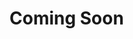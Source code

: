 # Coming Soon
<!--
# 도커 환경에 DataSaker MySQL agent 설치하기

`MySQL agent`는 DataSaker에서 MySQL의 정보를 수집하는 agent입니다. 

# DataSaker 선행 작업을 진행하였나요?

현재 Docker 환경에 `DataSaker`의 선행 작업이 진행되지 않으셨다면 `DataSaker` 선행 작업을 먼저 진행하여 주시기 바랍니다. [DataSaker 선행 작업](${PREPARATION_MANUAL_KR})

# MySQL agent 설치하기

## 1. MySQL agent 설정값 등록

터미널에 다음 명령어를 입력하여 dsk-mysql-agent 설정 파일을 생성합니다.

```shell
cd ~
mkdir .datasaker
cat << EOF > ~/.datasaker/mysql-config.yml
agent:
  metadata:
   agent_name: dsk-mysql-agent
  option:
    exporter_config:
      command: "/etc/datasaker/target-exporter"
    scrape_configs:
      - job_name: dsk-mysql-agent
        metrics_path: /metrics/short
        url: localhost:19104
        filtering_configs:
          rule: drop
      - job_name: dsk-mysql-agent-long
        scrape_interval: 60s
        scrape_timeout: 10s
        metrics_path: /metrics/long
        url: localhost:19104
        filtering_configs:
          rule: drop
EOF
```

## 2. MySQL agent 설치

1. 데이터세이커가 사용할 로컬 디렉터리를 생성합니다.

   ```shell
    sudo mkdir -p /var/datasaker
    sudo chown -R datasaker:datasaker /var/datasaker/ 
   ```

2. MySQL 주소를 설정합니다.

에이전트를 연결하기 위해서는 수집하고자 하는 MySQL 서버의 호스트, 포트 주소를 에이전트에 설정해야 합니다.

   ```shell
    DSK_MYSQL_URI=http(s)://<user>:<password>@<host>:<port>
   ```

예를 들어, 주소가 `192.168.123.132`이고, `3306` 포트에 서비스중인 MySQL 서버를 수집하기 위해서는 다음과 같이 설정합니다.

   ```shell
    DSK_MYSQL_URI=http://192.168.123.132:3306
   ```

3. 도커 명령어를 서버에 입력합니다.

   ```shell
    docker run -d --name dsk-mysql-agent\
    -v /var/datasaker/:/var/datasaker/\
    -v ~/.datasaker/config.yml:/etc/datasaker/global-config.yml:ro\
    -v ~/.datasaker/mysql-config.yml:/etc/datasaker/dsk-mysql-agent/agent-config.yml:ro\
    -e DATA_SOURCE_NAME=${DSK_MYSQL_URI}\
    -e DSK_LOG_LEVEL=INFO\
    -e DSK_SUB_KIND=mysql\
    --restart=always\
    datasaker/dsk-mysql-agent
   ```
-->